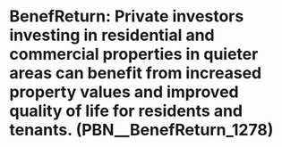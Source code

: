# BenefReturn: __Private investors investing in residential and commercial properties in quieter areas can benefit from increased property values and improved quality of life for residents and tenants.__ (PBN__BenefReturn_1278)

